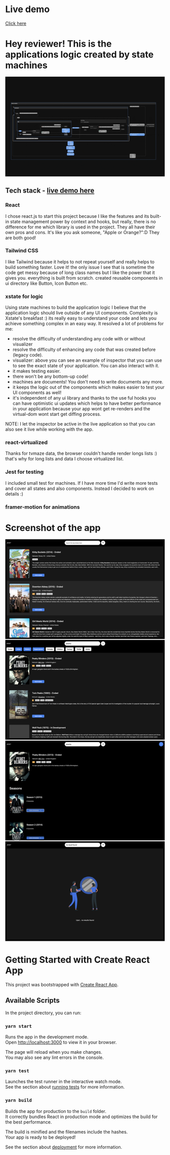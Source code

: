 # Live demo

[Click here](https://glittery-bonbon-7e37d8.netlify.app/)

# Hey reviewer! This is the applications logic created by state machines

![app-logic-overview](./public/app-logic-overview.gif?raw=true)

## Tech stack - [live demo here](https://glittery-bonbon-7e37d8.netlify.app/)

### React

I chose react.js to start this project because I like the features and its built-in state management power by context and hooks, but really, there is no difference for me which library is used in the project. They all have their own pros and cons. It's like you ask someone, "Apple or Orange?":D They are both good!

### Tailwind CSS

I like Tailwind because it helps to not repeat yourself and really helps to build something faster. Love it! the only issue I see that is sometime the code get messy because of long class names but I like the power that it gives you. everything is built from scratch. created reusable components in ui directory like Button, Icon Button etc.

### xstate for logic

Using state machines to build the application logic I believe that the application logic should live outside of any UI components. Complexity is Xstate's breakfast :) its really easy to understand your code and lets you achieve something complex in an easy way. It resolved a lot of problems for me:

- resolve the difficulty of understanding any code with or without visualizer
- resolve the difficulty of enhancing any code that was created before (legacy code).
- visualizer: above you can see an example of inspector that you can use to see the exact state of your application. You can also interact with it.
- it makes testing easier.
- there won't be any bottom-up code!
- machines are documents! You don't need to write documents any more.
- it keeps the logic out of the components which makes easier to test your UI components as well!
- it's independent of any ui library and thanks to the use ful hooks you can have optimistic ui updates which helps to have better performance in your application because your app wont get re-renders and the virtual-dom wont start get diffing process.

NOTE: I let the inspector be active in the live application so that you can also see it live while working with the app.

### react-virtualized

Thanks for tvmaze data, the browser couldn't handle render longs lists :) that's why for long lists and data I choose virtualized list.

### Jest for testing

I included small test for machines. If I have more time I'd write more tests and cover all states and also components. Instead I decided to work on details :)

### framer-motion for animations

# Screenshot of the app

![app-screenshot](./public/screenshot.png?raw=true)
![app-screenshot](./public/filter.png?raw=true)
![app-screenshot](./public/show-detail.png?raw=true)
![app-screenshot](./public/no-result-found.png?raw=true)

# Getting Started with Create React App

This project was bootstrapped with [Create React App](https://github.com/facebook/create-react-app).

## Available Scripts

In the project directory, you can run:

### `yarn start`

Runs the app in the development mode.\
Open [http://localhost:3000](http://localhost:3000) to view it in your browser.

The page will reload when you make changes.\
You may also see any lint errors in the console.

### `yarn test`

Launches the test runner in the interactive watch mode.\
See the section about [running tests](https://facebook.github.io/create-react-app/docs/running-tests) for more information.

### `yarn build`

Builds the app for production to the `build` folder.\
It correctly bundles React in production mode and optimizes the build for the best performance.

The build is minified and the filenames include the hashes.\
Your app is ready to be deployed!

See the section about [deployment](https://facebook.github.io/create-react-app/docs/deployment) for more information.
